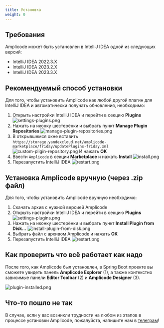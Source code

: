 ```yaml
---
title: Установка
weight: 0
---
```


## Требования

Amplicode может быть установлен в IntelliJ IDEA одной из следующих версий: 

* IntelliJ IDEA 2022.3.X
* IntelliJ IDEA 2023.2.X
* IntelliJ IDEA 2023.3.X

## Рекомендуемый способ установки

Для того, чтобы установить Amplicode как любой другой плагин для IntelliJ IDEA и автоматически получать обновления, необходимо: 

1. Открыть настройки IntelliJ IDEA и перейти в секцию **Plugins**
   ![settings-plugins.png](img/settings-plugins.png)
2. Нажать на иконку шестерёнки и выбрать пункт **Manage Plugin Repositories**
   ![manage-plugin-repositories.png](img/manage-plugin-repositories.png)
3. В открывшемся окне вставить `https://storage.yandexcloud.net/amplicode-marketplace/friday/updatePlugins-friday.xml`
   ![custom-pligin-repository.png](img/custom-pligin-repository.png)
   И нажать **ОК**
4. Ввести `Amplicode` в секции **Marketplace** и нажать **Install**
   ![install.png](img/install.png)
5. Перезапустить IntelliJ IDEA
   ![restart.png](img/restart.png)

## Установка Amplicode вручную (через .zip файл)

Для того, чтобы установить Amplicode вручную необходимо:

1. Скачать архив с нужной версией Amplicode
2. Открыть настройки IntelliJ IDEA и перейти в секцию **Plugins**
   ![settings-plugins.png](img/settings-plugins.png)
3. Нажать на иконку шестерёнки и выбрать пункт **Install Plugin from Disk...**
   ![install-plugin-from-disk.png](img/install-plugin-from-disk.png)
4. Выбрать файл с архивом Amplicode и нажать **OK**
5. Перезапустить IntelliJ IDEA
   ![restart.png](img/restart.png)

## Как проверить что всё работает как надо 

После того, как Amplicode был установлен, в Spring Boot проекте вы сможете увидеть панель **Amplicode Explorer** (1), а также контекстно зависимые панели **Editor Toolbar** (2) и **Amplicode Designer** (3). 

![plugin-installed.png](img/plugin-installed.png)

## Что-то пошло не так 

В случае, если у вас возникли трудности на любом из этапов в процессе установки Amplicode, пожалуйста, напишите нам в <a href="https://t.me/amplicode" target="_blank" rel="noopener noreferrer">телеграм</a>!